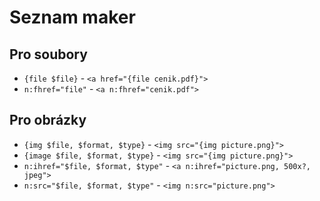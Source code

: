 # Seznam maker

## Pro soubory
- `{file $file}` - `<a href="{file cenik.pdf}">`
- `n:fhref="file"` - `<a n:fhref="cenik.pdf">`

## Pro obrázky
- `{img $file, $format, $type}` - `<img src="{img picture.png}">`
- `{image $file, $format, $type}` - `<img src="{img picture.png}">`
- `n:ihref="$file, $format, $type"` - `<a n:ihref="picture.png, 500x?, jpeg">`
- `n:src="$file, $format, $type"` - `<img n:src="picture.png">`
 
